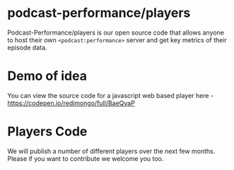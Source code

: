 # podcast-performance/players
Podcast-Performance/players is our open source code that allows anyone to host their own `<podcast:performance>` server and get key metrics of their episode data.

# Demo of idea
You can view the source code for a javascript web based player here - https://codepen.io/redimongo/full/BaeQyaP 

# Players Code
We will publish a number of different players over the next few months. Please if you want to contribute we welcome you too.

